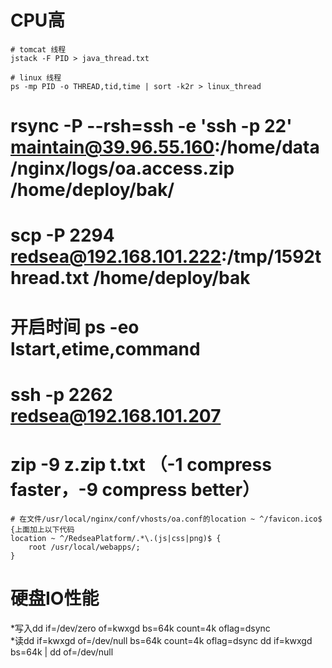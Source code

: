 
# CPU高
```
# tomcat 线程
jstack -F PID > java_thread.txt

# linux 线程
ps -mp PID -o THREAD,tid,time | sort -k2r > linux_thread
```

# rsync -P --rsh=ssh -e 'ssh -p 22' maintain@39.96.55.160:/home/data/nginx/logs/oa.access.zip /home/deploy/bak/

# scp -P 2294 redsea@192.168.101.222:/tmp/1592thread.txt /home/deploy/bak

# 开启时间 ps -eo lstart,etime,command

# ssh -p 2262 redsea@192.168.101.207

# zip -9 z.zip t.txt  （-1 compress faster，-9 compress better）

```
# 在文件/usr/local/nginx/conf/vhosts/oa.conf的location ~ ^/favicon.ico$ {上面加上以下代码
location ~ ^/RedseaPlatform/.*\.(js|css|png)$ {
	root /usr/local/webapps/;
}
```
# 硬盘IO性能
*写入dd if=/dev/zero of=kwxgd bs=64k count=4k oflag=dsync  
*读dd if=kwxgd of=/dev/null bs=64k count=4k oflag=dsync
dd if=kwxgd bs=64k | dd of=/dev/null


